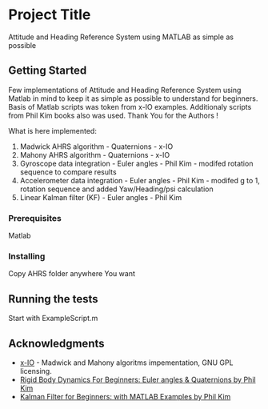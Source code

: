 # Project Title

Attitude and Heading Reference System using MATLAB as simple as possible

## Getting Started

Few implementations of Attitude and Heading Reference System using Matlab in mind to keep it as simple as possible to understand for beginners.
Basis of Matlab scripts was token from x-IO examples. Additionaly scripts from Phil Kim books also was used. Thank You for the Authors !

What is here implemented:
1. Madwick AHRS algorithm 		- Quaternions  	- x-IO
2. Mahony AHRS algorithm 		- Quaternions  	- x-IO
3. Gyroscope data integration 		- Euler angles 	- Phil Kim - modifed rotation sequence to compare results
4. Accelerometer data integration 	- Euler angles 	- Phil Kim - modifed g to 1, rotation sequence and added Yaw/Heading/psi calculation
5. Linear Kalman filter (KF) 		- Euler angles 	- Phil Kim

### Prerequisites

Matlab

### Installing

Copy AHRS folder anywhere You want

## Running the tests

Start with ExampleScript.m

## Acknowledgments

* [x-IO](http://x-io.co.uk/open-source-imu-and-ahrs-algorithms/) - Madwick and Mahony algoritms impementation, GNU GPL licensing.
* [Rigid Body Dynamics For Beginners: Euler angles & Quaternions by Phil Kim](https://www.amazon.com/Rigid-Body-Dynamics-Beginners-Quaternions/dp/1493598201/ref=pd_bxgy_14_img_2?_encoding=UTF8&pd_rd_i=1493598201&pd_rd_r=92KWPRT3Z44FNK23HVHT&pd_rd_w=bvcMo&pd_rd_wg=dbg68&psc=1&refRID=92KWPRT3Z44FNK23HVHT)
* [Kalman Filter for Beginners: with MATLAB Examples by Phil Kim](https://www.amazon.com/Kalman-Filter-Beginners-MATLAB-Examples/dp/1463648359/ref=pd_lpo_sbs_14_img_1/133-5670404-7424740?_encoding=UTF8&psc=1&refRID=NJK9K8J8BGJXA8147E8P)

